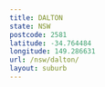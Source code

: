 ```yaml
---
title: DALTON
state: NSW
postcode: 2581
latitude: -34.764484
longitude: 149.286631
url: /nsw/dalton/
layout: suburb
---
```

